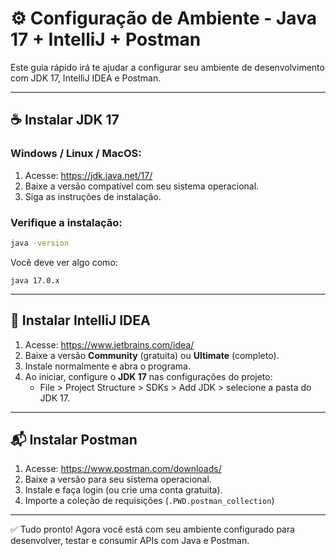 # ⚙️ Configuração de Ambiente - Java 17 + IntelliJ + Postman

Este guia rápido irá te ajudar a configurar seu ambiente de desenvolvimento com JDK 17, IntelliJ IDEA e Postman.

---

## ☕ Instalar JDK 17

### Windows / Linux / MacOS:

1. Acesse: https://jdk.java.net/17/
2. Baixe a versão compatível com seu sistema operacional.
3. Siga as instruções de instalação.

### Verifique a instalação:

```bash
java -version
```

Você deve ver algo como:

```
java 17.0.x
```

---

## 🧠 Instalar IntelliJ IDEA

1. Acesse: https://www.jetbrains.com/idea/
2. Baixe a versão **Community** (gratuita) ou **Ultimate** (completo).
3. Instale normalmente e abra o programa.
4. Ao iniciar, configure o **JDK 17** nas configurações do projeto:
   - File > Project Structure > SDKs > Add JDK > selecione a pasta do JDK 17.

---

## 📬 Instalar Postman

1. Acesse: https://www.postman.com/downloads/
2. Baixe a versão para seu sistema operacional.
3. Instale e faça login (ou crie uma conta gratuita).
4. Importe a coleção de requisições (`.PWD.postman_collection`)

---

✅ Tudo pronto! Agora você está com seu ambiente configurado para desenvolver, testar e consumir APIs com Java e Postman.
